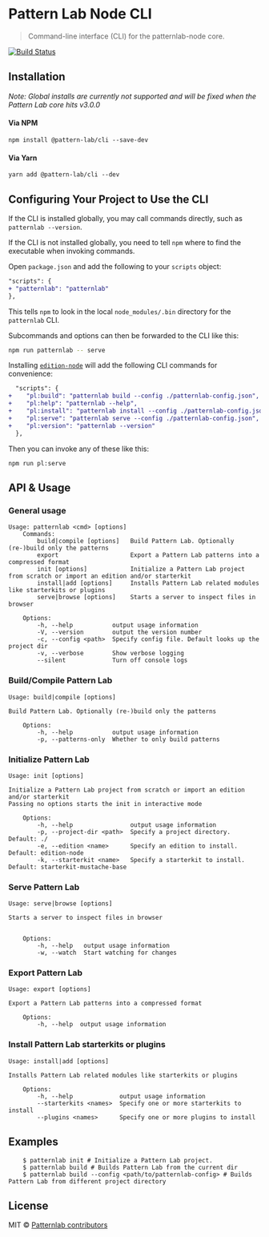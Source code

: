 # Pattern Lab Node CLI

> Command-line interface (CLI) for the patternlab-node core.

[![Build Status](https://travis-ci.org/pattern-lab/patternlab-node.svg?branch=master)](https://travis-ci.org/pattern-lab/patternlab-node)


## Installation
*Note: Global installs are currently not supported and will be fixed when the Pattern Lab core hits v3.0.0*

#### Via NPM
`npm install @pattern-lab/cli --save-dev`

#### Via Yarn
`yarn add @pattern-lab/cli --dev`

## Configuring Your Project to Use the CLI

If the CLI is installed globally, you may call commands directly, such as `patternlab --version`.

If the CLI is not installed globally, you need to tell `npm` where to find the executable when invoking commands.

Open `package.json` and add the following to your `scripts` object:

```diff
"scripts": {
+ "patternlab": "patternlab"
},
```
This tells `npm` to look in the local `node_modules/.bin` directory for the `patternlab` CLI.

Subcommands and options can then be forwarded to the CLI like this:

```bash
npm run patternlab -- serve
```

Installing [`edition-node`](https://github.com/pattern-lab/patternlab-node/tree/master/packages/edition-node) will add the following CLI commands for convenience:

```diff
  "scripts": {
+    "pl:build": "patternlab build --config ./patternlab-config.json",
+    "pl:help": "patternlab --help",
+    "pl:install": "patternlab install --config ./patternlab-config.json",
+    "pl:serve": "patternlab serve --config ./patternlab-config.json",
+    "pl:version": "patternlab --version"
  },
```

Then you can invoke any of these like this:

```
npm run pl:serve
```

## API & Usage
### General usage
```
Usage: patternlab <cmd> [options]
	Commands:
		build|compile [options]   Build Pattern Lab. Optionally (re-)build only the patterns
		export                    Export a Pattern Lab patterns into a compressed format
		init [options]            Initialize a Pattern Lab project from scratch or import an edition and/or starterkit
	    install|add [options]     Installs Pattern Lab related modules like starterkits or plugins
		serve|browse [options]    Starts a server to inspect files in browser

	Options:
		-h, --help           output usage information
		-V, --version        output the version number
		-c, --config <path>  Specify config file. Default looks up the project dir
		-v, --verbose        Show verbose logging
		--silent             Turn off console logs
```

### Build/Compile Pattern Lab
```
Usage: build|compile [options]

Build Pattern Lab. Optionally (re-)build only the patterns

	Options:
		-h, --help           output usage information
		-p, --patterns-only  Whether to only build patterns
```

### Initialize Pattern Lab
```
Usage: init [options]

Initialize a Pattern Lab project from scratch or import an edition and/or starterkit
Passing no options starts the init in interactive mode

	Options:
		-h, --help                output usage information
		-p, --project-dir <path>  Specify a project directory. Default: ./
		-e, --edition <name>      Specify an edition to install. Default: edition-node
		-k, --starterkit <name>   Specify a starterkit to install. Default: starterkit-mustache-base
```

### Serve Pattern Lab
```
Usage: serve|browse [options]

Starts a server to inspect files in browser


	Options:
		-h, --help   output usage information
		-w, --watch  Start watching for changes
```

### Export Pattern Lab
```
Usage: export [options]

Export a Pattern Lab patterns into a compressed format

	Options:
		-h, --help  output usage information
```

### Install Pattern Lab starterkits or plugins
```
Usage: install|add [options]

Installs Pattern Lab related modules like starterkits or plugins

	Options:
		-h, --help             output usage information
		--starterkits <names>  Specify one or more starterkits to install
		--plugins <names>      Specify one or more plugins to install

```

## Examples
```
    $ patternlab init # Initialize a Pattern Lab project.
    $ patternlab build # Builds Pattern Lab from the current dir
    $ patternlab build --config <path/to/patternlab-config> # Builds Pattern Lab from different project directory
```
## License
MIT © [Patternlab contributors](https://github.com/pattern-lab/patternlab-node/blob/master/CODEOWNERS)
